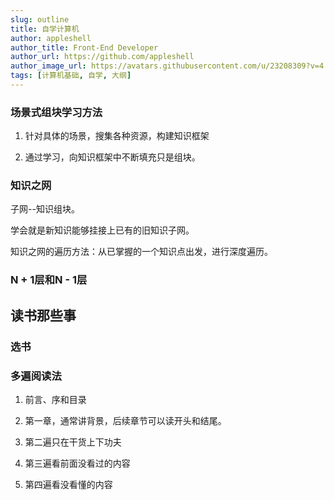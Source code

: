 ```yaml
---
slug: outline
title: 自学计算机
author: appleshell
author_title: Front-End Developer
author_url: https://github.com/appleshell
author_image_url: https://avatars.githubusercontent.com/u/23208309?v=4
tags: [计算机基础, 自学, 大纲]
---
```



### 场景式组块学习方法

1. 针对具体的场景，搜集各种资源，构建知识框架

2. 通过学习，向知识框架中不断填充只是组块。



### 知识之网

子网--知识组块。

学会就是新知识能够挂接上已有的旧知识子网。

知识之网的遍历方法：从已掌握的一个知识点出发，进行深度遍历。

### N + 1层和N - 1层

## 读书那些事

### 选书

### 多遍阅读法

1. 前言、序和目录

2. 第一章，通常讲背景，后续章节可以读开头和结尾。

3. 第二遍只在干货上下功夫

4. 第三遍看前面没看过的内容

5. 第四遍看没看懂的内容
